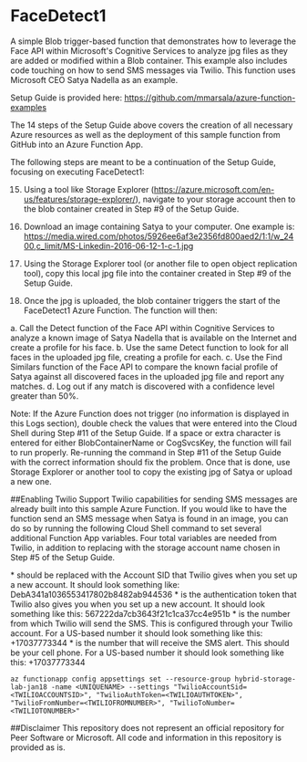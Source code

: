 # FaceDetect1

A simple Blob trigger-based function that demonstrates how to leverage the Face API within Microsoft's Cognitive Services to analyze jpg files as they are added or modified within a Blob container. This example also includes code touching on how to send SMS messages via Twilio. This function uses Microsoft CEO Satya Nadella as an example.

Setup Guide is provided here: https://github.com/mmarsala/azure-function-examples

The 14 steps of the Setup Guide above covers the creation of all necessary Azure resources as well as the deployment of this sample function from GitHub into an Azure Function App.

The following steps are meant to be a continuation of the Setup Guide, focusing on executing FaceDetect1:

15. Using a tool like Storage Explorer (https://azure.microsoft.com/en-us/features/storage-explorer/), navigate to your storage account then to the blob container created in Step #9 of the Setup Guide.

16. Download an image containing Satya to your computer. One example is: https://media.wired.com/photos/5926ee6af3e2356fd800aed2/1:1/w_2400,c_limit/MS-Linkedin-2016-06-12-1-c-1.jpg

17. Using the Storage Explorer tool (or another file to open object replication tool), copy this local jpg file into the container created in Step #9 of the Setup Guide.

18. Once the jpg is uploaded, the blob container triggers the start of the FaceDetect1 Azure Function. The function will then:

a.	Call the Detect function of the Face API within Cognitive Services to analyze a known image of Satya Nadella that is available on the Internet and create a profile for his face.
b.	Use the same Detect function to look for all faces in the uploaded jpg file, creating a profile for each.
c.	Use the Find Similars function of the Face API to compare the known facial profile of Satya against all discovered faces in the uploaded jpg file and report any matches.
d.	Log out if any match is discovered with a confidence level greater than 50%. 

Note: If the Azure Function does not trigger (no information is displayed in this Logs section), double check the values that were entered into the Cloud Shell during Step #11 of the Setup Guide. If a space or extra character is entered for either BlobContainerName or CogSvcsKey, the function will fail to run properly. Re-running the command in Step #11 of the Setup Guide with the correct information should fix the problem. Once that is done, use Storage Explorer or another tool to copy the existing jpg of Satya or upload a new one.

##Enabling Twilio Support
Twilio capabilities for sending SMS messages are already built into this sample Azure Function. If you would like to have the function send an SMS message when Satya is found in an image, you can do so by running the following Cloud Shell command to set several additional Function App variables. Four total variables are needed from Twilio, in addition to replacing <UNIQUENAME> with the storage account name chosen in Step #5 of the Setup Guide.

*<TWILIOACCOUNTSID> should be replaced with the Account SID that Twilio gives when you set up a new account. It should look something like: DebA341a1036553417802b8482ab944536
*<TWILIOAUTHTOKEN> is the authentication token that Twilio also gives you when you set up a new account. It should look something like this: 567222da7cb3643f21c1ca37cc4e951b
*<TWILIOFROMNUMBER> is the number from which Twilio will send the SMS. This is configured through your Twilio account. For a US-based number it should look something like this: +17037773344
*<TWILIOTONUMBER> is the number that will receive the SMS alert. This should be your cell phone. For a US-based number it should look something like this: +17037773344

```
az functionapp config appsettings set --resource-group hybrid-storage-lab-jan18 -name <UNIQUENAME> --settings "TwilioAccountSid=<TWILIOACCOUNTSID>", "TwilioAuthToken=<TWILIOAUTHTOKEN>", "TwilioFromNumber=<TWILIOFROMNUMBER>", "TwilioToNumber=<TWILIOTONUMBER>"
```

##Disclaimer
This repository does not represent an official repository for Peer Software or Microsoft. All code and information in this repository is provided as is.